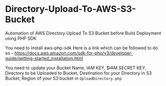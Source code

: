 # Directory-Upload-To-AWS-S3-Bucket
Automation of AWS Directory Upload To S3 Bucket before Build Deployment using PHP SDK

You need to Install aws-php-sdk 
Here is a link which can be followed to do so - 
https://docs.aws.amazon.com/sdk-for-php/v3/developer-guide/getting-started_installation.html

You need to update your Bucket Name, IAM KEY, $IAM SECRET KEY, Directory to be Uploaded to Bucket, Destination for your Directory in S3 Bucket, Region of your S3 bucket in `UploadDirectory.php`